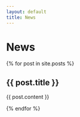 ```yaml
---
layout: default
title: News
---
```


# News

{% for post in site.posts %}

## {{ post.title }}
{{ post.content }}

{% endfor %}
